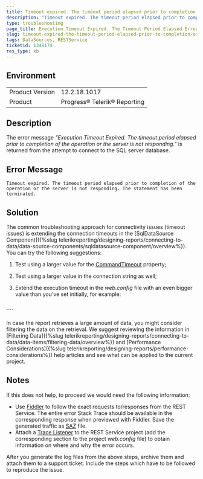```yaml
---
title: Timeout expired. The timeout period elapsed prior to completion of the operation or the server is not responding. The statement has been terminated.
description: "Timeout expired. The timeout period elapsed prior to completion of the operation or the server is not responding. error message."
type: troubleshooting
page_title: Execution Timeout Expired. The Timeout Period Elapsed Error.
slug: timeout-expired-the-timeout-period-elapsed-prior-to-completion-of-the-operation-or-the-server-is-not-responding
tags: DataSources, RESTService
ticketid: 1348174
res_type: kb
---
```


## Environment

<table>
	<tr>
		<td>Product Version</td>
		<td>12.2.18.1017</td>
	</tr>
	<tr>
		<td>Product</td>
		<td>Progress® Telerik® Reporting</td>
	</tr>
</table>


## Description

The error message *"Execution Timeout Expired. The timeout period elapsed prior to completion of the operation or the server is not responding."* is returned from the attempt to connect to the SQL server database.

## Error Message

`Timeout expired. The timeout period elapsed prior to completion of the operation or the server is not responding. The statement has been terminated.`

## Solution

The common troubleshooting approach for connectivity issues (timeout issues) is extending the connection timeouts in the [SqlDataSource Component]({%slug telerikreporting/designing-reports/connecting-to-data/data-source-components/sqldatasource-component/overview%}). You can try the following suggestions:

1. Test using a larger value for the [CommandTimeout](/api/telerik.reporting.sqldatasource#collapsible-Telerik_Reporting_SqlDataSource_CommandTimeout) property;
1. Test using a larger value in the connection string as well;
1. Extend the execution timeout in the *web.config* file with an even bigger value than you've set initially, for example:

	````XML
<httpRuntime executionTimeout="7200" />
````

In case the report retrieves a large amount of data, you might consider filtering the data on the retrieval. We suggest reviewing the information in [Filtering Data]({%slug telerikreporting/designing-reports/connecting-to-data/data-items/filtering-data/overview%}) and [Performance Considerations]({%slug telerikreporting/designing-reports/performance-considerations%}) help articles and see what can be applied to the current project.


## Notes

If this does not help, to proceed we would need the following information:
- Use [Fiddler](https://www.telerik.com/fiddler) to follow the exact requests to/responses from the REST Service. The entire error Stack Trace should be available in the corresponding response when previewed with Fiddler. Save the generated traffic as [SAZ](https://docs.telerik.com/fiddler/Save-And-Load-Traffic/Tasks/CreateSAZ) file.
- Attach a [Trace Listener](https://docs.microsoft.com/en-us/dotnet/framework/debug-trace-profile/how-to-create-and-initialize-trace-listeners) to the REST Service project (add the corresponding section to the project *web.config* file) to obtain information on where and why the error occurs.

After you generate the log files from the above steps, archive them and attach them to a support ticket. Include the steps which have to be followed to reproduce the issue.
